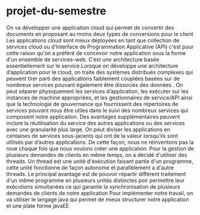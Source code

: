 # projet-du-semestre
On va développer une application cloud qui permet de convertir des documents  en proposant au moins deux types de conversions pour le client
Les applications cloud sont mieux déployées en tant que collection de services cloud ou d’Interface de Programmation Applicative (API) c'est pour cette raison qu'on a préféré de concevoir notre application sous la forme d'un ensemble de services-web. C’est une architecture basée essentiellement sur le service.Lorsque on développe une architecture d’application pour le cloud, on traite des systèmes distribués complexes qui peuvent tirer parti des applications faiblement couplées basées sur de nombreux services pouvant également être dissociés des données . On peut séparer physiquement les services d’application, les exécuter sur les instances de machine appropriées, et les gestionnaires de service/API ainsi que la technologie de gouvernance qui fournissent des répertoires de services pouvant nous être utiles dans le suivi des nombreux services qui composent notre application.
Des avantages supplémentaires peuvent inclure la réutilisation du service des autres applications ou des services avec une granularité plus large. On peut diviser les applications en centaines de services sous-jacents qui ont de la valeur lorsqu’ils sont utilisés par d’autres applications. De cette façon, nous ne réinventons pas la roue chaque fois que nous voulons créer une application. 
Pour la gestion de plusieurs demandes de clients en même temps, on a décidé d'utiliser des threads. 
Un thread est une unité d'exécution faisant partie d'un programme, cette unité fonctionne de façon autonome et parallèlement a d'autre threads. Le principal avantage est de pouvoir répartir différent traitement d'un même programme en plusieurs unités distinctes poir permettre leur exécutions simultanées ce qui garantie la synchronisation de plusieurs demandes de clients de notre application
Pour implémenter notre travail, on va utiliser le langage java qui permet de mieux structurer notre application et une plate forme javaEE
